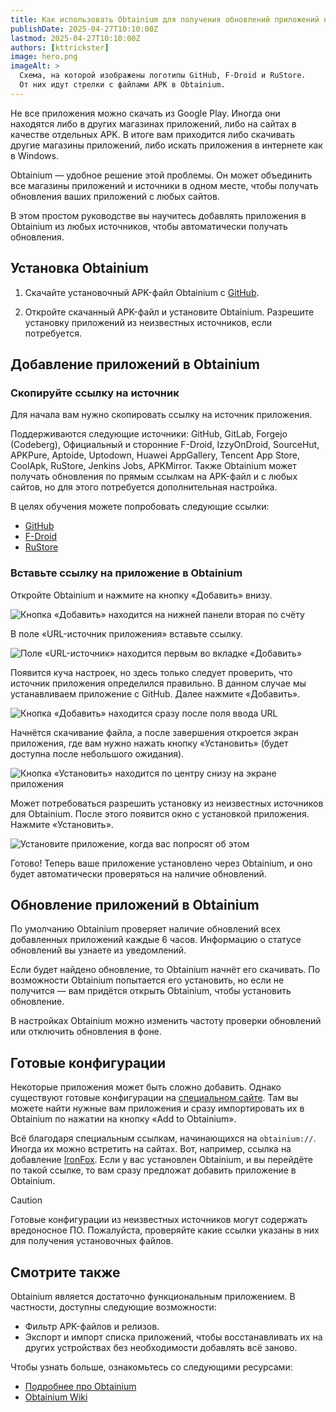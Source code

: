 ```yaml
---
title: Как использовать Obtainium для получения обновлений приложений не из Google Play?
publishDate: 2025-04-27T10:10:00Z
lastmod: 2025-04-27T10:10:00Z
authors: [kttrickster]
image: hero.png
imageAlt: >
  Схема, на которой изображены логотипы GitHub, F-Droid и RuStore.
  От них идут стрелки с файлами APK в Obtainium.
---
```


Не все приложения можно скачать из Google Play. Иногда они находятся либо в
других магазинах приложений, либо на сайтах в качестве отдельных APK. В итоге
вам приходится либо скачивать другие магазины приложений, либо искать
приложения в интернете как в Windows.

Obtainium — удобное решение этой проблемы. Он может объединить все магазины
приложений и источники в одном месте, чтобы получать обновления ваших
приложений с любых сайтов.

В этом простом руководстве вы научитесь добавлять приложения в Obtainium из
любых источников, чтобы автоматически получать обновления.

<!--more-->

## Установка Obtainium

1. Скачайте установочный APK-файл Obtainium с
[GitHub](https://github.com/ImranR98/Obtainium/releases/latest/download/app-release.apk).

2. Откройте скачанный APK-файл и установите Obtainium. Разрешите установку
приложений из неизвестных источников, если потребуется.

## Добавление приложений в Obtainium

### Скопируйте ссылку на источник

Для начала вам нужно скопировать ссылку на источник приложения.

Поддерживаются следующие источники: GitHub, GitLab, Forgejo (Codeberg),
Официальный и сторонние F-Droid, IzzyOnDroid, SourceHut, APKPure,
Aptoide, Uptodown, Huawei AppGallery, Tencent App Store, CoolApk, RuStore,
Jenkins Jobs, APKMirror. Также Obtainium может получать обновления по прямым
ссылкам на APK-файл и с любых сайтов, но для этого потребуется дополнительная
настройка.

В целях обучения можете попробовать следующие ссылки:

- [GitHub](https://github.com/ReVanced/revanced-manager)
- [F-Droid](https://f-droid.org/packages/ca.chancehorizon.paseo)
- [RuStore](https://www.rustore.ru/catalog/app/ru.ntv.client)

### Вставьте ссылку на приложение в Obtainium

Откройте Obtainium и нажмите на кнопку «Добавить» внизу.

![Кнопка «Добавить» находится на нижней панели вторая по счёту](add-app-1.png)

В поле «URL-источник приложения» вставьте ссылку.

![Поле «URL-источник» находится первым во вкладке «Добавить»](add-app-2.png)

Появится куча настроек, но здесь только следует проверить, что источник
приложения определился правильно. В данном случае мы устанавливаем приложение
с GitHub. Далее нажмите «Добавить».

![Кнопка «Добавить» находится сразу после поля ввода URL](add-app-3.png)

Начнётся скачивание файла, а после завершения откроется экран приложения, где
вам нужно нажать кнопку «Установить» (будет доступна после небольшого ожидания).

![Кнопка «Установить» находится по центру снизу на экране приложения](add-app-4.png)

Может потребоваться разрешить установку из неизвестных источников для Obtainium.
После этого появится окно с установкой приложения. Нажмите «Установить».

![Установите приложение, когда вас попросят об этом](add-app-5.png)

Готово! Теперь ваше приложение установлено через Obtainium, и оно будет
автоматически проверяться на наличие обновлений.

## Обновление приложений в Obtainium

По умолчанию Obtainium проверяет наличие обновлений всех добавленных приложений
каждые 6 часов. Информацию о статусе обновлений вы узнаете из уведомлений.

Если будет найдено обновление, то Obtainium начнёт его скачивать. По возможности
Obtainium попытается его установить, но если не получится — вам придётся
открыть Obtainium, чтобы установить обновление.

В настройках Obtainium можно изменить частоту проверки обновлений или отключить
обновления в фоне.

## Готовые конфигурации

Некоторые приложения может быть сложно добавить. Однако существуют готовые
конфигурации на [специальном сайте](https://apps.obtainium.imranr.dev). Там вы
можете найти нужные вам приложения и сразу импортировать их в Obtainium по
нажатии на кнопку «Add to Obtainium».

Всё благодаря специальным ссылкам, начинающихся на `obtainium://`. Иногда их
можно встретить на сайтах. Вот, например, ссылка на добавление
[IronFox](obtainium://app/%7B%22id%22%3A%22org.ironfoxoss.ironfox%22%2C%22url%22%3A%22https%3A%2F%2Ffdroid.ironfoxoss.org%2Ffdroid%2Frepo%2F%22%2C%22author%22%3A%22IronFox%20OSS%22%2C%22name%22%3A%22IronFox%22%2C%22additionalSettings%22%3A%22%7B%5C%22appIdOrName%5C%22%3A%5C%22org.ironfoxoss.ironfox%5C%22%2C%5C%22pickHighestVersionCode%5C%22%3Afalse%2C%5C%22trackOnly%5C%22%3Afalse%2C%5C%22versionExtractionRegEx%5C%22%3A%5C%22%5C%22%2C%5C%22matchGroupToUse%5C%22%3A%5C%22%5C%22%2C%5C%22versionDetection%5C%22%3Atrue%2C%5C%22releaseDateAsVersion%5C%22%3Afalse%2C%5C%22useVersionCodeAsOSVersion%5C%22%3Afalse%2C%5C%22apkFilterRegEx%5C%22%3A%5C%22%5C%22%2C%5C%22invertAPKFilter%5C%22%3Afalse%2C%5C%22autoApkFilterByArch%5C%22%3Atrue%2C%5C%22appName%5C%22%3A%5C%22%5C%22%2C%5C%22shizukuPretendToBeGooglePlay%5C%22%3Afalse%2C%5C%22exemptFromBackgroundUpdates%5C%22%3Afalse%2C%5C%22skipUpdateNotifications%5C%22%3Afalse%2C%5C%22about%5C%22%3A%5C%22IronFox%20is%20a%20secure%2C%20hardened%20and%20privacy-oriented%20web%20browser%20for%20Android%2C%20based%20on%20Firefox.%5C%22%7D%22%2C%22overrideSource%22%3A%22FDroidRepo%22%7D).
Если у вас установлен Obtainium, и вы перейдёте по такой ссылке, то вам сразу
предложат добавить приложение в Obtainium.

> [!caution]
> Готовые конфигурации из неизвестных источников могут содержать вредоносное ПО.
Пожалуйста, проверяйте какие ссылки указаны в них для получения установочных
файлов.

## Смотрите также

Obtainium является достаточно функциональным приложением. В частности, доступны
следующие возможности:

- Фильтр APK-файлов и релизов.
- Экспорт и импорт списка приложений, чтобы восстанавливать их на других
устройствах без необходимости добавлять всё заново.

Чтобы узнать больше, ознакомьтесь со следующими ресурсами:

- [Подробнее про Obtainium](/software/obtainium)
- [Obtainium Wiki](https://wiki.obtainium.imranr.dev)
